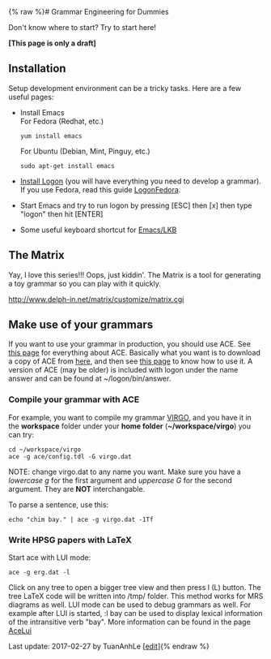 {% raw %}# Grammar Engineering for Dummies

Don't know where to start? Try to start here!

**\[This page is only a draft\]**

## Installation

Setup development environment can be a tricky tasks. Here are a few
useful pages:

- Install Emacs\
For Fedora (Redhat, etc.)  
  
      yum install emacs
  
  For Ubuntu (Debian, Mint, Pinguy, etc.)  
  
      sudo apt-get install emacs
- [Install Logon](https://blog.inductorsoftware.com/docsproto/tools/LogonInstallation) (you will have everything you
need to develop a grammar). If you use Fedora, read this guide
[LogonFedora](https://blog.inductorsoftware.com/docsproto/missing/LogonFedora).
- Start Emacs and try to run logon by pressing \[ESC\] then \[x\] then
type "logon" then hit \[ENTER\]
- Some useful keyboard shortcut for [Emacs/LKB](https://blog.inductorsoftware.com/docsproto/tools/LkbMode)

## The Matrix

Yay, I love this series!!! Oops, just kiddin'. The Matrix is a tool for
generating a toy grammar so you can play with it quickly.

<http://www.delph-in.net/matrix/customize/matrix.cgi>

## Make use of your grammars

If you want to use your grammar in production, you should use ACE. See
[this page](https://blog.inductorsoftware.com/docsproto/tools/AceTop) for everything about ACE. Basically what you want is
to download a copy of ACE from
[here](http://sweaglesw.org/linguistics/ace/), and then see [this
page](https://blog.inductorsoftware.com/docsproto/tools/AceUse) to know how to use it. A version of ACE (may be older) is
included with logon under the name answer and can be found at
\~/logon/bin/answer.

### Compile your grammar with ACE

For example, you want to compile my grammar
[VIRGO](https://github.com/letuananh/virgo), and you have it in the
**workspace** folder under your **home folder** (**\~/workspace/virgo**)
you can try:

    cd ~/workspace/virgo
    ace -g ace/config.tdl -G virgo.dat

NOTE: change virgo.dat to any name you want. Make sure you have a <span
class="u">*lowercase g*</span> for the first argument and *<span
class="u">uppercase G</span>* for the second argument. They are <span
class="u">**NOT**</span> interchangable.

To parse a sentence, use this:

    echo "chim bay." | ace -g virgo.dat -1Tf

### Write HPSG papers with LaTeX

Start ace with LUI mode:

    ace -g erg.dat -l

Click on any tree to open a bigger tree view and then press l (L)
button. The tree LaTeX code will be written into /tmp/ folder. This
method works for MRS diagrams as well. LUI mode can be used to debug
grammars as well. For example after LUI is started, :l bay can be used
to display lexical information of the intransitive verb "bay". More
information can be found in the page [AceLui](https://blog.inductorsoftware.com/docsproto/tools/AceLui)

Last update: 2017-02-27 by TuanAnhLe [[edit](https://github.com/delph-in/docs/wiki/TuanAnhLe_GramEng4Dummies/_edit)]{% endraw %}